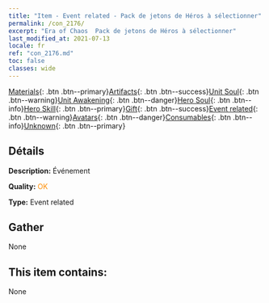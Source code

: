 ```yaml
---
title: "Item - Event related - Pack de jetons de Héros à sélectionner"
permalink: /con_2176/
excerpt: "Era of Chaos  Pack de jetons de Héros à sélectionner"
last_modified_at: 2021-07-13
locale: fr
ref: "con_2176.md"
toc: false
classes: wide
---
```

 [Materials](/ItemsFR/){: .btn .btn--primary}[Artifacts](/ItemsFR/Artifacts/){: .btn .btn--success}[Unit Soul](/ItemsFR/UnitSoul/){: .btn .btn--warning}[Unit Awakening](/ItemsFR/UnitAwakening/){: .btn .btn--danger}[Hero Soul](/ItemsFR/HeroSoul/){: .btn .btn--info}[Hero Skill](/ItemsFR/HeroSkill/){: .btn .btn--primary}[Gift](/ItemsFR/Gift/){: .btn .btn--success}[Event related](/ItemsFR/Events/){: .btn .btn--warning}[Avatars](/ItemsFR/Avatars/){: .btn .btn--danger}[Consumables](/ItemsFR/Consumables/){: .btn .btn--info}[Unknown](/ItemsFR/Unknown/){: .btn .btn--primary}

## Détails
 **Description:** Événement

 **Quality:** <span style="color: #FF8C00">OK</span>

 **Type:** Event related

## Gather

  None

## This item contains:

  None

